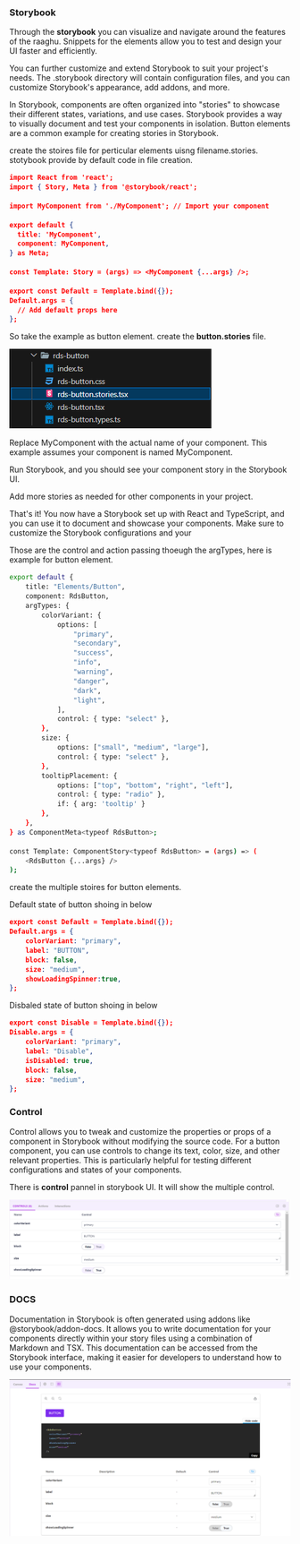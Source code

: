 <style>
  @import url('https://fonts.googleapis.com/css2?family=Lexend:wght@100;300;400;500;600;700;800;900&family=Poppins:wght@100;200;300;400;500;600;700;800;900&display=swap');
</style>
### Storybook 

Through the **storybook** you can visualize and navigate around the features of the raaghu. Snippets for the elements allow you to test and design your UI faster and efficiently.

You can further customize and extend Storybook to suit your project's needs. The .storybook directory will contain configuration files, and you can customize Storybook's appearance, add addons, and more.

In Storybook, components are often organized into "stories" to showcase their different states, variations, and use cases. Storybook provides a way to visually document and test your components in isolation. Button elements are a common example for creating stories in Storybook.

 create the stoires file for perticular elements uisng filename.stories.
 stotybook provide by default code in file creation.

```json
import React from 'react';
import { Story, Meta } from '@storybook/react';

import MyComponent from './MyComponent'; // Import your component

export default {
  title: 'MyComponent',
  component: MyComponent,
} as Meta;

const Template: Story = (args) => <MyComponent {...args} />;

export const Default = Template.bind({});
Default.args = {
  // Add default props here
};
```
 
So take the example as button element. create the **button.stories** file.

 ![stories file image](images/storybook-button.png)

Replace MyComponent with the actual name of your component. This example assumes your component is named MyComponent.

Run Storybook, and you should see your component story in the Storybook UI.

Add more stories as needed for other components in your project.

That's it! You now have a Storybook set up with React and TypeScript, and you can use it to document and showcase your components. Make sure to customize the Storybook configurations and your

Those are the control and action passing thoeugh the argTypes, here is example for button element.

```bash
export default {
    title: "Elements/Button",
    component: RdsButton,
    argTypes: {
        colorVariant: {
            options: [
                "primary",
                "secondary",
                "success",
                "info",
                "warning",
                "danger",
                "dark",
                "light",
            ],
            control: { type: "select" },
        },
        size: {
            options: ["small", "medium", "large"],
            control: { type: "select" },
        },
        tooltipPlacement: {
            options: ["top", "bottom", "right", "left"],
            control: { type: "radio" },
            if: { arg: 'tooltip' }
        },
    },
} as ComponentMeta<typeof RdsButton>;

const Template: ComponentStory<typeof RdsButton> = (args) => (
    <RdsButton {...args} />
);
```

create the multiple stoires for button elements.

Default state of button shoing in below 
```json
export const Default = Template.bind({});
Default.args = {
    colorVariant: "primary",
    label: "BUTTON",
    block: false,
    size: "medium",
    showLoadingSpinner:true,
};
```

Disbaled state of button shoing in below
```json
export const Disable = Template.bind({});
Disable.args = {
    colorVariant: "primary",
    label: "Disable",
    isDisabled: true,
    block: false,
    size: "medium",
};
```
### Control

Control allows you to tweak and customize the properties or props of a component in Storybook without modifying the source code. 
For a button component, you can use controls to change its text, color, size, and other relevant properties. 
This is particularly helpful for testing different configurations and states of your components.

There is **control** pannel in storybook UI. It will show the multiple control.

![control pannel](images/storybook-control.png)

### DOCS
Documentation in Storybook is often generated using addons like @storybook/addon-docs. 
It allows you to write documentation for your components directly within your story 
files using a combination of Markdown and TSX. This documentation can be accessed from the Storybook interface,
making it easier for developers to understand how to use your components.

![docs](images/storybook-docs.png)


